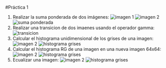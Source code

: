 #Práctica 1

1. Realizar la suma ponderada de dos imágenes:
![imagen 1](/images/fish.jpg) ![imagen 2](/images/sea.jpg) ![suma ponderada](/images/fish_on_sea.jpg)
2. Realizar una transicion de dos imaenes usando el operador gamma:
![transicion](/images/transition.gif)
3. Calcular el histograma unidimensional de los grises de una imagen:
![imagen 2]() ![histograma grises](/images/histogram_gray.jpg)
4. Calcular el histograma RG de una imagen en una nueva imagen 64x64:
![imagen 2]() ![histograma grises](/images/histogram_RG.jpg)
5. Ecualizar una imagen:
![imagen 2]() ![histograma grises](/images/equalize.jpg)
